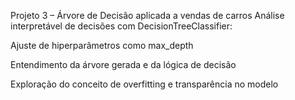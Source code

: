 Projeto 3 – Árvore de Decisão aplicada a vendas de carros
Análise interpretável de decisões com DecisionTreeClassifier:

Ajuste de hiperparâmetros como max_depth

Entendimento da árvore gerada e da lógica de decisão

Exploração do conceito de overfitting e transparência no modelo